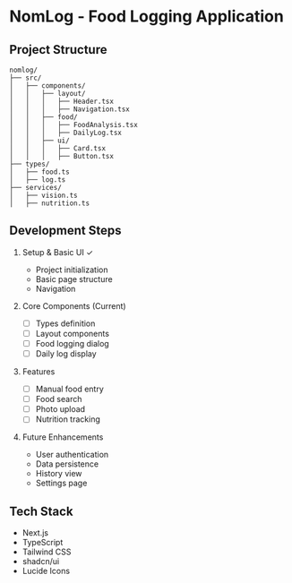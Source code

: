 # NomLog - Food Logging Application

## Project Structure
```
nomlog/
├── src/
│   ├── components/
│   │   ├── layout/
│   │   │   ├── Header.tsx
│   │   │   ├── Navigation.tsx
│   │   ├── food/
│   │   │   ├── FoodAnalysis.tsx
│   │   │   ├── DailyLog.tsx
│   │   ├── ui/
│   │   │   ├── Card.tsx
│   │   │   ├── Button.tsx
├── types/
│   ├── food.ts
│   ├── log.ts
├── services/
│   ├── vision.ts
│   ├── nutrition.ts
```

## Development Steps
1. Setup & Basic UI ✓
   - Project initialization
   - Basic page structure
   - Navigation

2. Core Components (Current)
   - [ ] Types definition
   - [ ] Layout components
   - [ ] Food logging dialog
   - [ ] Daily log display

3. Features
   - [ ] Manual food entry
   - [ ] Food search
   - [ ] Photo upload
   - [ ] Nutrition tracking

4. Future Enhancements
   - User authentication
   - Data persistence
   - History view
   - Settings page

## Tech Stack
- Next.js
- TypeScript
- Tailwind CSS
- shadcn/ui
- Lucide Icons